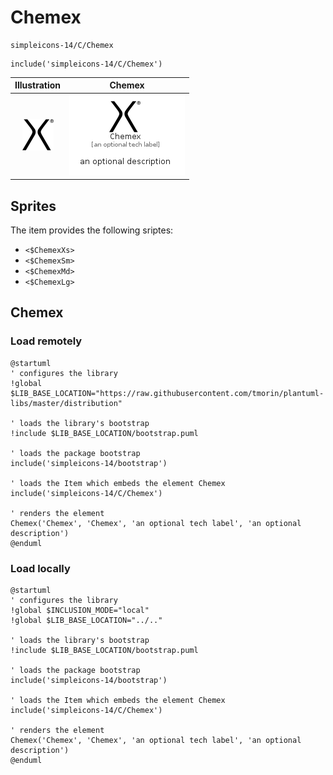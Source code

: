 # Chemex


```text
simpleicons-14/C/Chemex
```

```text
include('simpleicons-14/C/Chemex')
```



| Illustration | Chemex |
| :---: | :---: |
| ![illustration for Illustration](../../simpleicons-14/C/Chemex.png) | ![illustration for Chemex](../../simpleicons-14/C/Chemex.Local.png) |



## Sprites
The item provides the following sriptes:

- `<$ChemexXs>`
- `<$ChemexSm>`
- `<$ChemexMd>`
- `<$ChemexLg>`





## Chemex

### Load remotely
```plantuml
@startuml
' configures the library
!global $LIB_BASE_LOCATION="https://raw.githubusercontent.com/tmorin/plantuml-libs/master/distribution"

' loads the library's bootstrap
!include $LIB_BASE_LOCATION/bootstrap.puml

' loads the package bootstrap
include('simpleicons-14/bootstrap')

' loads the Item which embeds the element Chemex
include('simpleicons-14/C/Chemex')

' renders the element
Chemex('Chemex', 'Chemex', 'an optional tech label', 'an optional description')
@enduml
```

### Load locally
```plantuml
@startuml
' configures the library
!global $INCLUSION_MODE="local"
!global $LIB_BASE_LOCATION="../.."

' loads the library's bootstrap
!include $LIB_BASE_LOCATION/bootstrap.puml

' loads the package bootstrap
include('simpleicons-14/bootstrap')

' loads the Item which embeds the element Chemex
include('simpleicons-14/C/Chemex')

' renders the element
Chemex('Chemex', 'Chemex', 'an optional tech label', 'an optional description')
@enduml
```


